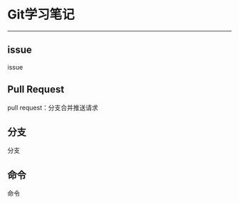 # Git学习笔记 #
----------
## issue ##
issue

## Pull Request ##
pull request：分支合并推送请求

## 分支 ##
分支

## 命令 ##
命令
